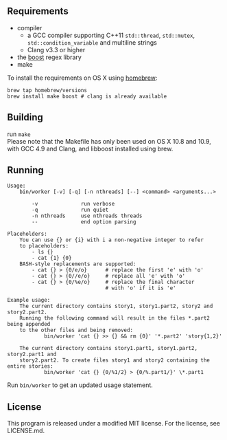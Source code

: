 ## Requirements

* compiler
    * a GCC compiler supporting C++11 ```std::thread```, ```std::mutex```, ```std::condition_variable``` and multiline strings
    * Clang v3.3 or higher
* the [boost](http://boost.org) regex library
* make

To install the requirements on OS X using [homebrew](//github.com/mxcl/homebrew):

```
brew tap homebrew/versions
brew install make boost # clang is already available
```

## Building

run ```make```  
Please note that the Makefile has only been used on OS X 10.8 and 10.9, with GCC 4.9 and Clang, and libboost installed using brew.

## Running

```
Usage:
    bin/worker [-v] [-q] [-n nthreads] [--] <command> <arguments...>

        -v              run verbose
        -q              run quiet
        -n nthreads     use nthreads threads
        --              end option parsing

Placeholders:
    You can use {} or {i} with i a non-negative integer to refer
    to placeholders:
        - ls {}
        - cat {1} {0}
    BASH-style replacements are supported:
        - cat {} > {0/e/o}      # replace the first 'e' with 'o'
        - cat {} > {0//e/o}     # replace all 'e' with 'o'
        - cat {} > {0/%e/o}     # replace the final character
                                # with 'o' if it is 'e'

Example usage:
    The current directory contains story1, story1.part2, story2 and story2.part2.
    Running the following command will result in the files *.part2 being appended
    to the other files and being removed:
            bin/worker 'cat {} >> {} && rm {0}' '*.part2' 'story{1,2}'

    The current directory contains story1.part1, story1.part2, story2.part1 and
    story2.part2. To create files story1 and story2 containing the entire stories:
            bin/worker 'cat {} {0/%1/2} > {0/%.part1/}' \*.part1
```

Run ```bin/worker``` to get an updated usage statement.  

## License

This program is released under a modified MIT license. For the license, see LICENSE.md.
